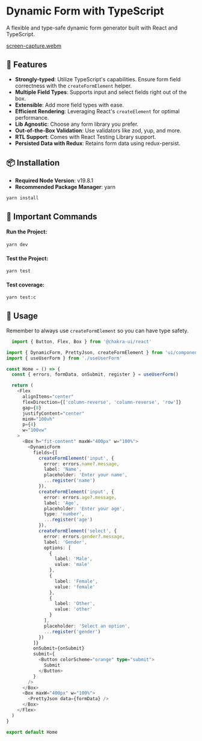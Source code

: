 # Dynamic Form with TypeScript

A flexible and type-safe dynamic form generator built with React and TypeScript.

[screen-capture.webm](https://github.com/tjuandev/dynamic-form/assets/67200208/db4bcca5-2fae-4308-9de5-e94093b93967)


## 🌟 Features

- **Strongly-typed**: Utilize TypeScript's capabilities. Ensure form field correctness with the `createFormElement` helper.
- **Multiple Field Types**: Supports input and select fields right out of the box.
- **Extensible**: Add more field types with ease.
- **Efficient Rendering**: Leveraging React's `createElement` for optimal performance.
- **Lib Agnostic**: Choose any form library you prefer.
- **Out-of-the-Box Validation**: Use validators like zod, yup, and more.
- **RTL Support**: Comes with React Testing Library support.
- **Persisted Data with Redux**: Retains form data using redux-persist.

## 📦 Installation

- **Required Node Version**: v19.8.1
- **Recommended Package Manager**: yarn

```bash
yarn install
```

## 🏃 Important Commands
#### Run the Project:

```bash
yarn dev 
```
#### Test the Project:

```bash
yarn test
```

#### Test coverage:

```bash
yarn test:c
```



## 🚀 Usage

Remember to always use `createFormElement` so you can have type safety.

```typescript
  import { Button, Flex, Box } from '@chakra-ui/react'

import { DynamicForm, PrettyJson, createFormElement } from 'ui/components'
import { useUserForm } from './useUserForm'

const Home = () => {
  const { errors, formData, onSubmit, register } = useUserForm()

  return (
    <Flex
      alignItems="center"
      flexDirection={['column-reverse', 'column-reverse', 'row']}
      gap={8}
      justifyContent="center"
      minH="100vh"
      p={4}
      w="100vw"
    >
      <Box h="fit-content" maxW="400px" w="100%">
        <DynamicForm
          fields={[
            createFormElement('input', {
              error: errors.name?.message,
              label: 'Name',
              placeholder: 'Enter your name',
              ...register('name')
            }),
            createFormElement('input', {
              error: errors.age?.message,
              label: 'Age',
              placeholder: 'Enter your age',
              type: 'number',
              ...register('age')
            }),
            createFormElement('select', {
              error: errors.gender?.message,
              label: 'Gender',
              options: [
                {
                  label: 'Male',
                  value: 'male'
                },
                {
                  label: 'Female',
                  value: 'female'
                },
                {
                  label: 'Other',
                  value: 'other'
                }
              ],
              placeholder: 'Select an option',
              ...register('gender')
            })
          ]}
          onSubmit={onSubmit}
          submit={
            <Button colorScheme="orange" type="submit">
              Submit
            </Button>
          }
        />
      </Box>
      <Box maxW="400px" w="100%">
        <PrettyJson data={formData} />
      </Box>
    </Flex>
  )
}

export default Home

```
